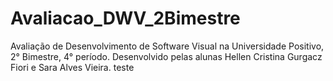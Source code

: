 # Avaliacao_DWV_2Bimestre
Avaliação de Desenvolvimento de Software Visual na Universidade Positivo, 2° Bimestre, 4° período. Desenvolvido pelas alunas Hellen Cristina Gurgacz Fiori e Sara Alves Vieira. teste
